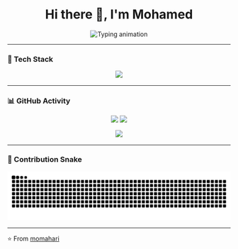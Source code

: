 <!-- Profile README -->

<h1 align="center">
  Hi there 👋, I'm Mohamed
</h1>

<p align="center">
  <img src="https://readme-typing-svg.herokuapp.com?size=24&color=2F81F7&center=true&vCenter=true&width=500&lines=Electrical+Engineer+⚡;Software+Developer+💻;Open+Source+Enthusiast+🌍" alt="Typing animation" />
</p>

---

### 🚀 Tech Stack  

<p align="center">
  <img src="https://skillicons.dev/icons?i=python,cpp,cs,js,html,css,java,sql,django,flask,dotnet,nodejs,bootstrap,react,git,github,vscode,docker,linux" />
</p>

---

### 📊 GitHub Activity  

<p align="center">
  <img src="https://github-readme-stats.vercel.app/api?username=momahari&show_icons=true&theme=tokyonight" height="170px"/>
  <img src="https://github-readme-streak-stats.herokuapp.com/?user=momahari&theme=tokyonight" height="170px"/>
</p>

<p align="center">
  <img src="https://github-readme-activity-graph.vercel.app/graph?username=momahari&theme=tokyo-night" />
</p>

---

### 🐍 Contribution Snake  

<p align="center">
  <img src="https://github.com/momahari/momahari/blob/output/snake.svg" alt="Snake animation"/>
</p>


---

⭐ From [momahari](https://github.com/momahari)
